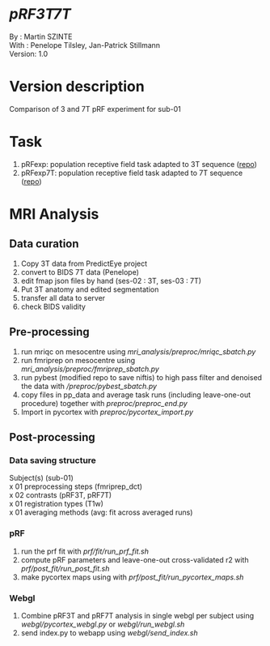 # __*pRF3T7T*__
By :      Martin SZINTE <br>
With :    Penelope Tilsley, Jan-Patrick Stillmann<br>
Version:  1.0<br>

# Version description
Comparison of 3 and 7T pRF experiment for sub-01

# Task
1. pRFexp: population receptive field task adapted to 3T sequence ([repo](https://invibe.nohost.me/gitlab/mszinte/pRFexp))
1. pRFexp7T: population receptive field task adapted to 7T sequence ([repo](https://invibe.nohost.me/gitlab/mszinte/prfexp7t))

# MRI Analysis

## Data curation
1. Copy 3T data from PredictEye project
2. convert to BIDS 7T data (Penelope)
3. edit fmap json files by hand (ses-02 : 3T, ses-03 : 7T)
4. Put 3T anatomy and edited segmentation
4. transfer all data to server
4. check BIDS validity

## Pre-processing
1. run mriqc on mesocentre using _mri_analysis/preproc/mriqc_sbatch.py_
1. run fmriprep on mesocentre using _mri_analysis/preproc/fmriprep_sbatch.py_
3. run pybest (modified repo to save niftis) to high pass filter and denoised the data with _/preproc/pybest_sbatch.py_
4. copy files in pp_data and average task runs (including leave-one-out procedure) together with _preproc/preproc_end.py_
5. Import in pycortex with _preproc/pycortex_import.py_

## Post-processing

### Data saving structure
Subject(s) (sub-01)<br>
x 01 preprocessing steps (fmriprep_dct)<br>
x 02 contrasts (pRF3T, pRF7T)<br>
x 01 registration types (T1w)<br>
x 01 averaging methods (avg: fit across averaged runs)<br>

### pRF

1. run the prf fit with _prf/fit/run_prf_fit.sh_
2. compute pRF parameters and leave-one-out cross-validated r2 with _prf/post_fit/run_post_fit.sh_
3. make pycortex maps using with _prf/post_fit/run_pycortex_maps.sh_ 

### Webgl
1. Combine pRF3T and pRF7T analysis in single webgl per subject using _webgl/pycortex_webgl.py_ or _webgl/run_webgl.sh_
2. send index.py to webapp using _webgl/send_index.sh_